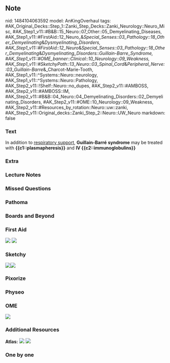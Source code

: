 ## Note
nid: 1484104063592
model: AnKingOverhaul
tags: #AK_Original_Decks::Step_1::Zanki_Step_Decks::Zanki_Neurology::Neuro_Misc, #AK_Step1_v11::#B&B::15_Neuro::07_Other::05_Demyelinating_Diseases, #AK_Step1_v11::#FirstAid::12_Neuro_&_Special_Senses::03_Pathology::18_Other_Demyelinating_&_Dysmyelinating_Disorders, #AK_Step1_v11::#FirstAid::12_Neuro_&_Special_Senses::03_Pathology::18_Other_Demyelinating_&_Dysmyelinating_Disorders::Guillain-Barre_Syndrome, #AK_Step1_v11::#OME_banner::Clinical::10_Neurology::09_Weakness, #AK_Step1_v11::#SketchyPath::13_Neuro::03_Spinal_Cord_&_Peripheral_Nerve::03_Guillain-Barre_&_Charcot-Marie-Tooth, #AK_Step1_v11::^Systems::Neuro::neurology, #AK_Step1_v11::^Systems::Neuro::Pathology, #AK_Step2_v11::!Shelf::Neuro::no_dupes, #AK_Step2_v11::#AMBOSS, #AK_Step2_v11::#AMBOSS::IM, #AK_Step2_v11::#B&B::04_Neuro::04_Demyelinating_Disorders::02_Demyelinating_Disorders, #AK_Step2_v11::#OME::10_Neurology::09_Weakness, #AK_Step2_v11::#Resources_by_rotation::Neuro::uw::zanki, #AK_Step2_v11::Original_decks::Zanki_Step_2::Neuro::UW_Neuro
markdown: false

### Text
<div>
  In addition to <u>respiratory support</u>,
  <b>Guillain-</b><b>Barré</b> <b>syndrome</b> may be treated with
  <b>{{c1::plasmapheresis}}</b> and <b>IV
  {{c2::immunoglobulins}}</b>
</div>

### Extra


### Lecture Notes


### Missed Questions


### Pathoma


### Boards and Beyond


### First Aid
<img src="tmpvWTtAy.png"> <img src="tmpKCcQ2r.png">

### Sketchy
<img src=
"GBS%20humoral%20response%20antibody_1566160514431.jpg"><img src=
"Zoverall%20picture%20(99).JPG">

### Pixorize


### Physeo


### OME
<div class="ome-widget">
  <a href=
  "https://onlinemeded.org/spa/neurology/weakness/acquire?ref=anki">
  <img src="_OME_AnkiFlashcards_Lesson_5.png"></a>
</div>

### Additional Resources
<b>Atlas:</b> <img src="tmpUeFGk9.png" class="resizer"> <img src=
"tmpZIUI2m.png" class="resizer">

### One by one

